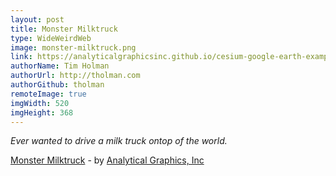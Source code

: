 ```yaml
---
layout: post
title: Monster Milktruck
type: WideWeirdWeb
image: monster-milktruck.png
link: https://analyticalgraphicsinc.github.io/cesium-google-earth-examples/demos/milktruck/
authorName: Tim Holman
authorUrl: http://tholman.com
authorGithub: tholman
remoteImage: true
imgWidth: 520
imgHeight: 368
---
```


_Ever wanted to drive a milk truck ontop of the world._

[Monster Milktruck](https://analyticalgraphicsinc.github.io/cesium-google-earth-examples/demos/milktruck/) - by [Analytical Graphics, Inc](http://www.agi.com/)

